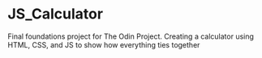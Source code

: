 # JS_Calculator
Final foundations project for The Odin Project. Creating a calculator using HTML, CSS, and JS to show how everything ties together
